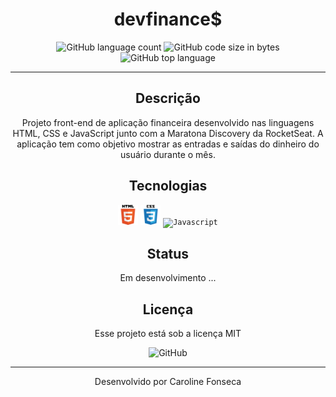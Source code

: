 <h1 align = "center"> devfinance$ </h1>
<p align = "center"><img alt="GitHub language count" src="https://img.shields.io/github/languages/count/carolfons/devfinances">
  <img alt="GitHub code size in bytes" src="https://img.shields.io/github/languages/code-size/carolfons/devfinances?color=black">
  <img alt="GitHub top language" src="https://img.shields.io/github/languages/top/carolfons/devfinances?color=green">
  
  ---
  
 <h2 align = "center"> Descrição </h2>
 <p align = "center"> Projeto front-end de aplicação financeira desenvolvido nas linguagens HTML, CSS e JavaScript junto com a Maratona Discovery da RocketSeat. A aplicação tem como objetivo mostrar as entradas e saídas do dinheiro do usuário durante o mês. </p>

<h2 align = "center">Tecnologias </h2>

<p align = "center">
<code><img height="32" src="https://raw.githubusercontent.com/github/explore/80688e429a7d4ef2fca1e82350fe8e3517d3494d/topics/html/html.png" alt="HTML5"/></code>
<code><img height="32" src="https://raw.githubusercontent.com/github/explore/80688e429a7d4ef2fca1e82350fe8e3517d3494d/topics/css/css.png" alt="CSS"/></code>
<code><img height="32" src="https://seeklogo.com/images/J/javascript-logo-E967E87D74-seeklogo.com.png" alt="Javascript"/></code>

</p>

<h2 align = "center">Status</h2>
<p align = "center"> Em desenvolvimento ... </p>

<h2 align = "center">Licença</h2>
<p align = "center"> Esse projeto está sob a licença MIT  </p>
<p align = "center"><img alt="GitHub" src="https://img.shields.io/github/license/carolfons/devfinances"></p>

---
<p align = "center"> Desenvolvido por Caroline Fonseca </p>
